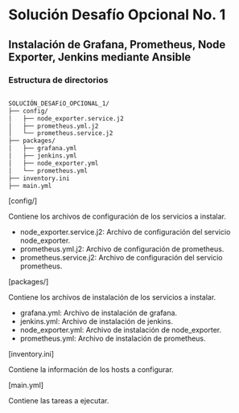 # Solución Desafío Opcional No. 1

## Instalación de Grafana, Prometheus, Node Exporter, Jenkins mediante Ansible

### Estructura de directorios

``` Markdown

SOLUCIÓN_DESAFíO_OPCIONAL_1/
├── config/
│   ├── node_exporter.service.j2
│   ├── prometheus.yml.j2
│   └── prometheus.service.j2
├── packages/
│   ├── grafana.yml
│   ├── jenkins.yml
│   ├── node_exporter.yml
│   └── prometheus.yml
├── inventory.ini
├── main.yml

```

[config/]

Contiene los archivos de configuración de los servicios a instalar.

- node_exporter.service.j2: Archivo de configuración del servicio node_exporter.
- prometheus.yml.j2: Archivo de configuración de prometheus.
- prometheus.service.j2: Archivo de configuración del servicio prometheus.

[packages/]

Contiene los archivos de instalación de los servicios a instalar.

- grafana.yml: Archivo de instalación de grafana.
- jenkins.yml: Archivo de instalación de jenkins.
- node_exporter.yml: Archivo de instalación de node_exporter.
- prometheus.yml: Archivo de instalación de prometheus.

[inventory.ini]

Contiene la información de los hosts a configurar.

[main.yml]

Contiene las tareas a ejecutar.
